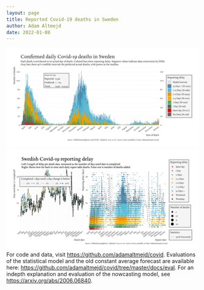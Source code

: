```yaml
---
layout: page
title: Reported Covid-19 deaths in Sweden
author: Adam Altmejd
date: 2022-01-08
---
```


![Graph of Swedish Covid-19 deaths with reporting delay.](deaths_lag_sweden_2022-01-08.png "Swedish Covid-19 deaths.")
![Graph of Swedish Covid-19 reporting delay in daily deaths.](lag_trend_sweden_2022-01-08.png "Trend in Swedish Covid-19 mortality reporting delay.")
For code and data, visit <https://github.com/adamaltmejd/covid>.
Evaluations of the statistical model and the old constant average forecast are available here: <https://github.com/adamaltmejd/covid/tree/master/docs/eval>.
For an indepth explanation and evaluation of the nowcasting model, see <https://arxiv.org/abs/2006.06840>.
